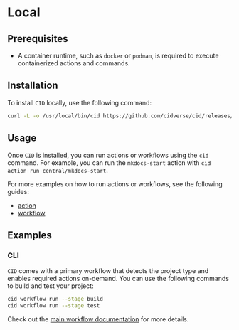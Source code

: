 # Local

## Prerequisites

- A container runtime, such as `docker` or `podman`, is required to execute containerized actions and commands.

## Installation

To install `CID` locally, use the following command:

```sh
curl -L -o /usr/local/bin/cid https://github.com/cidverse/cid/releases/download/latest/linux_amd64
```

## Usage

Once `CID` is installed, you can run actions or workflows using the `cid` command. For example, you can run the `mkdocs-start` action with `cid action run central/mkdocs-start`.

For more examples on how to run actions or workflows, see the following guides:

- [action](../customize/action.md)
- [workflow](../customize/workflow.md)

## Examples

### CLI

`CID` comes with a primary workflow that detects the project type and enables required actions on-demand. You can use the following commands to build and test your project:

``` sh
cid workflow run --stage build
cid workflow run --stage test
```

Check out the [main workflow documentation](../workflows/main.md) for more details.
